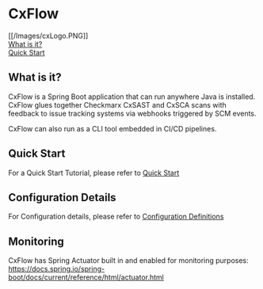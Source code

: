 # CxFlow
[[/Images/cxLogo.PNG]]
<br>[What is it?](#whatisit)
<br>[Quick Start](#quickstart)



## <a name="whatisit">What is it?</a>
CxFlow is a Spring Boot application that can run anywhere Java is installed. CxFlow glues together Checkmarx CxSAST and CxSCA scans with feedback to issue tracking systems via webhooks triggered by SCM events. 

CxFlow can also run as a CLI tool embedded in CI/CD pipelines. 

## <a name="quickstart">Quick Start</a>
For a Quick Start Tutorial, please refer to [Quick Start](https://github.com/checkmarx-ltd/cx-flow/wiki/Tutorials#quickstart)

## <a name="configuration">Configuration Details</a>
For Configuration details, please refer to [Configuration Definitions](https://github.com/checkmarx-ltd/cx-flow/wiki/Configuration#configuration-definitions)

## <a name="monitoring">Monitoring</a>
CxFlow has Spring Actuator built in and enabled for monitoring purposes:
https://docs.spring.io/spring-boot/docs/current/reference/html/actuator.html